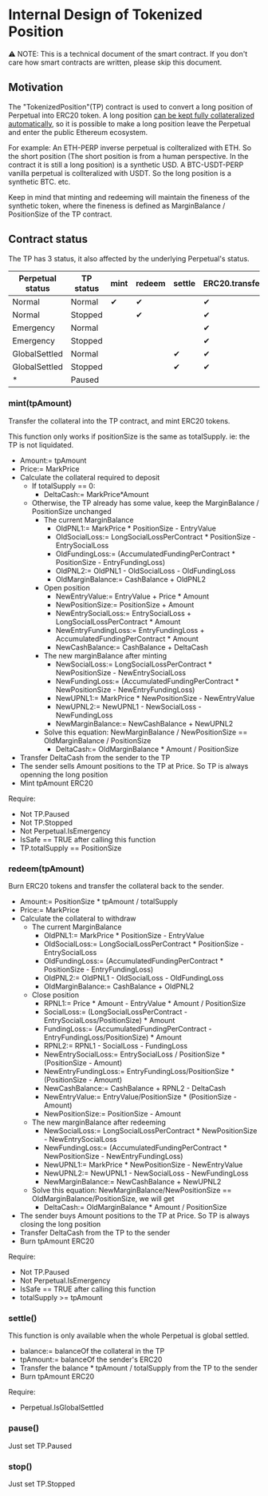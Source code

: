 # Internal Design of Tokenized Position

:warning: NOTE: This is a technical document of the smart contract. If you don't care how smart contracts are written, please skip this document.

## Motivation

The "TokenizedPosition"(TP) contract is used to convert a long position of Perpetual into ERC20 token. A long position [can be kept fully collateralized automatically](https://github.com/mcdexio/documents/blob/master/en/how-to-add-liquidity-to-amm.md), so it is possible to make a long position leave the Perpetual and enter the public Ethereum ecosystem.

For example: An ETH-PERP inverse perpetual is collteralized with ETH. So the short position (The short position is from a human perspective. In the contract it is still a long position) is a synthetic USD. A BTC-USDT-PERP vanilla perpetual is collteralized with USDT. So the long position is a synthetic BTC. etc.

Keep in mind that minting and redeeming will maintain the fineness of the synthetic token, where the fineness is defined as MarginBalance / PositionSize of the TP contract.

## Contract status

The TP has 3 status, it also affected by the underlying Perpetual's status.

| Perpetual status | TP status | mint | redeem | settle | ERC20.transfer |
|------------------|-----------|------|--------|--------|----------------|
| Normal           | Normal    | ✔    | ✔     |        | ✔             |
| Normal           | Stopped   |      | ✔      |        | ✔             |
| Emergency        | Normal    |      |        |        | ✔              |
| Emergency        | Stopped   |      |        |        | ✔              |
| GlobalSettled    | Normal    |      |        | ✔      | ✔             |
| GlobalSettled    | Stopped   |      |        | ✔      | ✔             |
| *                | Paused    |      |        |        |                |

### mint(tpAmount)

Transfer the collateral into the TP contract, and mint ERC20 tokens.

This function only works if positionSize is the same as totalSupply. ie: the TP is not liquidated.

- Amount:= tpAmount
- Price:= MarkPrice
- Calculate the collateral required to deposit
  - If totalSupply == 0:
    - DeltaCash:= MarkPrice*Amount
  - Otherwise, the TP already has some value, keep the MarginBalance / PositionSize unchanged
    - The current MarginBalance
      - OldPNL1:= MarkPrice * PositionSize - EntryValue
      - OldSocialLoss:= LongSocialLossPerContract * PositionSize - EntrySocialLoss
      - OldFundingLoss:= (AccumulatedFundingPerContract * PositionSize - EntryFundingLoss)
      - OldPNL2:= OldPNL1 - OldSocialLoss - OldFundingLoss
      - OldMarginBalance:= CashBalance + OldPNL2
    - Open position
      - NewEntryValue:= EntryValue + Price * Amount
      - NewPositionSize:= PositionSize + Amount
      - NewEntrySocialLoss:= EntrySocialLoss + LongSocialLossPerContract * Amount
      - NewEntryFundingLoss:= EntryFundingLoss + AccumulatedFundingPerContract * Amount
      - NewCashBalance:= CashBalance + DeltaCash
    - The new marginBalance after minting
      - NewSocialLoss:= LongSocialLossPerContract * NewPositionSize - NewEntrySocialLoss
      - NewFundingLoss:= (AccumulatedFundingPerContract * NewPositionSize - NewEntryFundingLoss)
      - NewUPNL1:= MarkPrice * NewPositionSize - NewEntryValue
      - NewUPNL2:= NewUPNL1 - NewSocialLoss - NewFundingLoss
      - NewMarginBalance:= NewCashBalance + NewUPNL2
    - Solve this equation: NewMarginBalance / NewPositionSize == OldMarginBalance / PositionSize
      - DeltaCash:= OldMarginBalance * Amount / PositionSize
- Transfer DeltaCash from the sender to the TP
- The sender sells Amount positions to the TP at Price. So TP is always openning the long position
- Mint tpAmount ERC20

Require:

- Not TP.Paused
- Not TP.Stopped
- Not Perpetual.IsEmergency
- IsSafe == TRUE after calling this function
- TP.totalSupply == PositionSize

### redeem(tpAmount)

Burn ERC20 tokens and transfer the collateral back to the sender.

- Amount:= PositionSize * tpAmount / totalSupply
- Price:= MarkPrice
- Calculate the collateral to withdraw
  - The current MarginBalance
    - OldPNL1:= MarkPrice * PositionSize - EntryValue
    - OldSocialLoss:= LongSocialLossPerContract * PositionSize - EntrySocialLoss
    - OldFundingLoss:= (AccumulatedFundingPerContract * PositionSize - EntryFundingLoss)
    - OldPNL2:= OldPNL1 - OldSocialLoss - OldFundingLoss
    - OldMarginBalance:= CashBalance + OldPNL2
  - Close position
    - RPNL1:= Price * Amount - EntryValue * Amount / PositionSize
    - SocialLoss:= (LongSocialLossPerContract - EntrySocialLoss/PositionSize) * Amount
    - FundingLoss:= (AccumulatedFundingPerContract - EntryFundingLoss/PositionSize) * Amount
    - RPNL2:= RPNL1 - SocialLoss - FundingLoss
    - NewEntrySocialLoss:= EntrySocialLoss / PositionSize * (PositionSize - Amount)
    - NewEntryFundingLoss:= EntryFundingLoss/PositionSize * (PositionSize - Amount)
    - NewCashBalance:= CashBalance + RPNL2 - DeltaCash
    - NewEntryValue:= EntryValue/PositionSize * (PositionSize - Amount)
    - NewPositionSize:= PositionSize - Amount
  - The new marginBalance after redeeming
    - NewSocialLoss:= LongSocialLossPerContract * NewPositionSize - NewEntrySocialLoss
    - NewFundingLoss:= (AccumulatedFundingPerContract * NewPositionSize - NewEntryFundingLoss)
    - NewUPNL1:= MarkPrice * NewPositionSize - NewEntryValue
    - NewUPNL2:= NewUPNL1 - NewSocialLoss - NewFundingLoss
    - NewMarginBalance:= NewCashBalance + NewUPNL2
  - Solve this equation: NewMarginBalance/NewPositionSize == OldMarginBalance/PositionSize, we will get
    - DeltaCash:= OldMarginBalance * Amount / PositionSize
- The sender buys Amount positions to the TP at Price. So TP is always closing the long position
- Transfer DeltaCash from the TP to the sender
- Burn tpAmount ERC20

Require:

- Not TP.Paused
- Not Perpetual.IsEmergency
- IsSafe == TRUE after calling this function
- totalSupply >= tpAmount

### settle()

This function is only available when the whole Perpetual is global settled.

- balance:= balanceOf the collateral in the TP
- tpAmount:= balanceOf the sender's ERC20
- Transfer the balance * tpAmount / totalSupply from the TP to the sender
- Burn tpAmount ERC20

Require:
- Perpetual.IsGlobalSettled


### pause()

Just set TP.Paused

### stop()

Just set TP.Stopped
